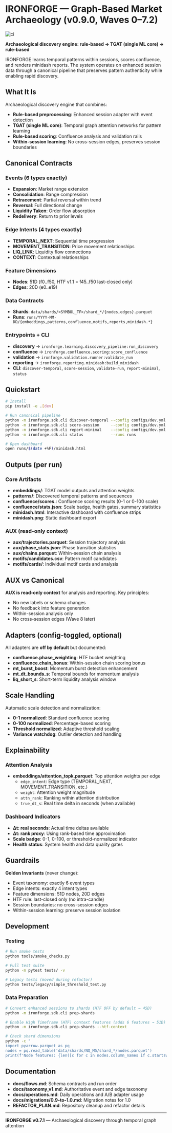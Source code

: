 # IRONFORGE — Graph-Based Market Archaeology (v0.9.0, Waves 0–7.2)
![ci](https://github.com/<org>/IRONFORGE/actions/workflows/ci.yml/badge.svg)

**Archaeological discovery engine: rule-based → TGAT (single ML core) → rule-based**

IRONFORGE learns temporal patterns within sessions, scores confluence, and renders minidash reports. The system operates on enhanced session data through a canonical pipeline that preserves pattern authenticity while enabling rapid discovery.

## What It Is

Archaeological discovery engine that combines:
- **Rule-based preprocessing**: Enhanced session adapter with event detection
- **TGAT (single ML core)**: Temporal graph attention networks for pattern learning  
- **Rule-based scoring**: Confluence analysis and validation rails
- **Within-session learning**: No cross-session edges, preserves session boundaries

## Canonical Contracts

### Events (6 types exactly)
- **Expansion**: Market range extension
- **Consolidation**: Range compression  
- **Retracement**: Partial reversal within trend
- **Reversal**: Full directional change
- **Liquidity Taken**: Order flow absorption
- **Redelivery**: Return to prior levels

### Edge Intents (4 types exactly)  
- **TEMPORAL_NEXT**: Sequential time progression
- **MOVEMENT_TRANSITION**: Price movement relationships
- **LIQ_LINK**: Liquidity flow connections
- **CONTEXT**: Contextual relationships

### Feature Dimensions
- **Nodes**: 51D (f0..f50, HTF v1.1 = f45..f50 last-closed only)
- **Edges**: 20D (e0..e19)

### Data Contracts
- **Shards**: `data/shards/<SYMBOL_TF>/shard_*/{nodes,edges}.parquet`
- **Runs**: `runs/YYYY-MM-DD/{embeddings,patterns,confluence,motifs,reports,minidash.*}`

### Entrypoints + CLI
- **discovery** → `ironforge.learning.discovery_pipeline:run_discovery`
- **confluence** → `ironforge.confluence.scoring:score_confluence`  
- **validation** → `ironforge.validation.runner:validate_run`
- **reporting** → `ironforge.reporting.minidash:build_minidash`
- **CLI**: `discover-temporal`, `score-session`, `validate-run`, `report-minimal`, `status`

## Quickstart

```bash
# Install
pip install -e .[dev]

# Run canonical pipeline
python -m ironforge.sdk.cli discover-temporal --config configs/dev.yml
python -m ironforge.sdk.cli score-session     --config configs/dev.yml
python -m ironforge.sdk.cli report-minimal    --config configs/dev.yml
python -m ironforge.sdk.cli status            --runs runs

# Open dashboard
open runs/$(date +%F)/minidash.html
```

## Outputs (per run)

### Core Artifacts
- **embeddings/**: TGAT model outputs and attention weights
- **patterns/**: Discovered temporal patterns and sequences
- **confluence/scores.**: Confluence scoring results (0-1 or 0-100 scale)
- **confluence/stats.json**: Scale badge, health gates, summary statistics
- **minidash.html**: Interactive dashboard with confluence strips
- **minidash.png**: Static dashboard export

### AUX (read-only context)
- **aux/trajectories.parquet**: Session trajectory analysis
- **aux/phase_stats.json**: Phase transition statistics  
- **aux/chains.parquet**: Within-session chain analysis
- **motifs/candidates.csv**: Pattern motif candidates
- **motifs/cards/**: Individual motif cards and analysis

## AUX vs Canonical

**AUX is read-only context** for analysis and reporting. Key principles:
- No new labels or schema changes
- No feedback into feature generation
- Within-session analysis only
- No cross-session edges (Wave 8 later)

## Adapters (config-toggled, optional)

All adapters are **off by default** but documented:

- **confluence.phase_weighting**: HTF bucket weighting
- **confluence.chain_bonus**: Within-session chain scoring bonus
- **mt_burst_boost**: Momentum burst detection enhancement
- **mt_dt_bounds_s**: Temporal bounds for momentum analysis
- **liq_short_s**: Short-term liquidity analysis window

## Scale Handling

Automatic scale detection and normalization:
- **0-1 normalized**: Standard confluence scoring
- **0-100 normalized**: Percentage-based scoring  
- **Threshold normalized**: Adaptive threshold scaling
- **Variance watchdog**: Outlier detection and handling

## Explainability

### Attention Analysis
- **embeddings/attention_topk.parquet**: Top attention weights per edge
  - `edge_intent`: Edge type (TEMPORAL_NEXT, MOVEMENT_TRANSITION, etc.)
  - `weight`: Attention weight magnitude
  - `attn_rank`: Ranking within attention distribution
  - `true_dt_s`: Real time delta in seconds (when available)

### Dashboard Indicators
- **Δt: real seconds**: Actual time deltas available
- **Δt: rank proxy**: Using rank-based time approximation
- **Scale badge**: 0-1, 0-100, or threshold-normalized indicator
- **Health status**: System health and data quality gates

## Guardrails

**Golden Invariants** (never change):
- Event taxonomy: exactly 6 event types
- Edge intents: exactly 4 intent types  
- Feature dimensions: 51D nodes, 20D edges
- HTF rule: last-closed only (no intra-candle)
- Session boundaries: no cross-session edges
- Within-session learning: preserve session isolation

## Development

### Testing
```bash
# Run smoke tests
python tools/smoke_checks.py

# Full test suite
python -m pytest tests/ -v

# Legacy tests (moved during refactor)
python tests/legacy/simple_threshold_test.py
```

### Data Preparation
```bash
# Convert enhanced sessions to shards (HTF OFF by default → 45D)
python -m ironforge.sdk.cli prep-shards

# Enable High Timeframe (HTF) context features (adds 6 features → 51D)
python -m ironforge.sdk.cli prep-shards --htf-context

# Check shard dimensions
python -c "
import pyarrow.parquet as pq
nodes = pq.read_table('data/shards/NQ_M5/shard_*/nodes.parquet')
print(f'Node features: {len([c for c in nodes.column_names if c.startswith(\"f\")])}')"
```

## Documentation

- **docs/flows.md**: Schema contracts and run order
- **docs/taxonomy_v1.md**: Authoritative event and edge taxonomy  
- **docs/operations.md**: Daily operations and A/B adapter usage
- **docs/migrations/0.9-to-1.0.md**: Migration notes for 1.0
- **REFACTOR_PLAN.md**: Repository cleanup and refactor details

---

**IRONFORGE v0.7.1** — Archaeological discovery through temporal graph attention
